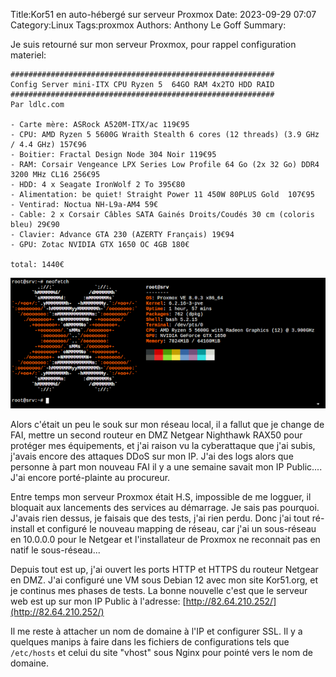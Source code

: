 Title:Kor51 en auto-hébergé sur serveur Proxmox
Date: 2023-09-29 07:07
Category:Linux
Tags:proxmox
Authors: Anthony Le Goff
Summary:

Je suis retourné sur mon serveur Proxmox, pour rappel configuration materiel:

```text
###########################################################
Config Server mini-ITX CPU Ryzen 5  64GO RAM 4x2TO HDD RAID
###########################################################
Par ldlc.com

- Carte mère: ASRock A520M-ITX/ac 119€95
- CPU: AMD Ryzen 5 5600G Wraith Stealth 6 cores (12 threads) (3.9 GHz / 4.4 GHz) 157€96
- Boitier: Fractal Design Node 304 Noir 119€95
- RAM: Corsair Vengeance LPX Series Low Profile 64 Go (2x 32 Go) DDR4 3200 MHz CL16 256€95
- HDD: 4 x Seagate IronWolf 2 To 395€80
- Alimentation: be quiet! Straight Power 11 450W 80PLUS Gold  107€95
- Ventirad: Noctua NH-L9a-AM4 59€
- Cable: 2 x Corsair Câbles SATA Gainés Droits/Coudés 30 cm (coloris bleu) 29€90
- Clavier: Advance GTA 230 (AZERTY Français) 19€94
- GPU: Zotac NVIDIA GTX 1650 OC 4GB 180€ 

total: 1440€
```

![proxmox](images/proxmox1.png)

Alors c'était un peu le souk sur mon réseau local, il a fallut que je change de FAI, mettre un second routeur en DMZ Netgear Nighthawk RAX50 pour protéger mes équipements, et j'ai raison vu la cyberattaque que j'ai subis, j'avais encore des attaques DDoS sur mon IP. J'ai des logs alors que personne à part mon nouveau FAI il y a une semaine savait mon IP Public.... J'ai encore porté-plainte au procureur.

Entre temps mon serveur Proxmox était H.S, impossible de me logguer, il bloquait aux lancements des services au démarrage. Je sais pas pourquoi. J'avais rien dessus, je faisais que des tests, j'ai rien perdu. Donc j'ai tout ré-install et configuré le nouveau mapping de réseau, car j'ai un sous-réseau en 10.0.0.0 pour le Netgear et l'installateur de Proxmox ne reconnait pas en natif le sous-réseau...

Depuis tout est up, j'ai ouvert les ports HTTP et HTTPS du routeur Netgear en DMZ. J'ai configuré une VM sous Debian 12 avec mon site Kor51.org, et je continus mes phases de tests. La bonne nouvelle c'est que le serveur web est up sur mon IP Public à l'adresse: [http://82.64.210.252/](http://82.64.210.252/)

Il me reste à attacher un nom de domaine à l'IP et configurer SSL. Il y a quelques manips à faire dans les fichiers de configurations tels que `/etc/hosts` et celui du site "vhost" sous Nginx pour pointé vers le nom de domaine.